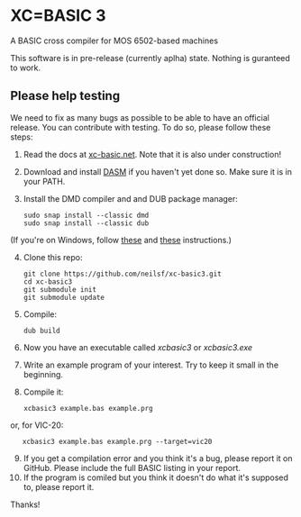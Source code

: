 # XC=BASIC 3

A BASIC cross compiler for MOS 6502-based machines

This software is in pre-release (currently aplha) state. Nothing is guranteed to work.

## Please help testing

We need to fix as many bugs as possible to be able to have an official release. You can contribute with testing. To do so, please follow these steps:

1. Read the docs at [xc-basic.net](https://xc-basic.net/doku.php?id=v3:start). Note that it is also under construction!
2. Download and install [DASM](https://dasm-assembler.github.io/) if you haven't yet done so. Make sure it is in your PATH.
3. Install the DMD compiler and and DUB package manager:

       sudo snap install --classic dmd
       sudo snap install --classic dub
       
(If you're on Windows, follow [these](https://dlang.org/dmd-windows.html) and [these](https://dub.pm/) instructions.)

4. Clone this repo:

       git clone https://github.com/neilsf/xc-basic3.git
       cd xc-basic3
       git submodule init
       git submodule update
    
5. Compile:

       dub build

6. Now you have an executable called _xcbasic3_ or _xcbasic3.exe_
7. Write an example program of your interest. Try to keep it small in the beginning.
8. Compile it:

       xcbasic3 example.bas example.prg

or, for VIC-20:

       xcbasic3 example.bas example.prg --target=vic20

9. If you get a compilation error and you think it's a bug, please report it on GitHub. Please include the full BASIC listing in your report.
10. If the program is comiled but you think it doesn't do what it's supposed to, please report it.

Thanks!
